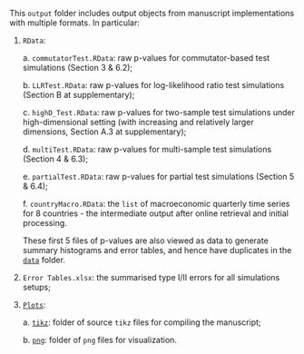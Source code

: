 This `output` folder includes output objects from manuscript implementations with multiple formats. In particular:

1. `RData`:

    a. `commutatorTest.RData`: raw p-values for commutator-based test simulations (Section 3 & 6.2);
    
    b. `LLRTest.RData`: raw p-values for log-likelihood ratio test simulations (Section B at supplementary);
    
    c. `highD_Test.RData`: raw p-values for two-sample test simulations under high-dimensional setting (with increasing and relatively larger dimensions, Section A.3 at supplementary);
    
    d. `multiTest.RData`: raw p-values for multi-sample test simulations (Section 4 & 6.3);
    
    e. `partialTest.RData`: raw p-values for partial test simulations (Section 5 & 6.4);
    
    f. `countryMacro.RData`: the `list` of macroeconomic quarterly time series for 8 countries - the intermediate output after online retrieval and initial processing.
    
    These first 5 files of p-values are also viewed as data to generate summary histograms and error tables, and hence have duplicates in the [`data`](../data) folder.

2. `Error Tables.xlsx`: the summarised type I/II errors for all simulations setups;

3. [`Plots`](Plots):

    a. [`tikz`](Plots/tikz): folder of source `tikz` files for compiling the manuscript;
    
    b. [`png`](Plots/png): folder of `png` files for visualization.
